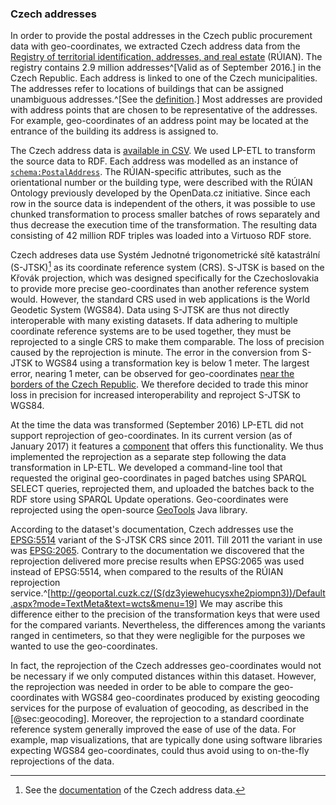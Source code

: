 ### Czech addresses

In order to provide the postal addresses in the Czech public procurement data with geo-coordinates, we extracted Czech address data from the [Registry of territorial identification, addresses, and real estate](http://www.cuzk.cz/Uvod/Produkty-a-sluzby/RUIAN/RUIAN.aspx) (RÚIAN).
The registry contains 2.9 million addresses^[Valid as of September 2016.] in the Czech Republic.
Each address is linked to one of the Czech municipalities.
The addresses refer to locations of buildings that can be assigned unambiguous addresses.^[See the [definition](https://www.czso.cz/csu/rso/adresni_misto).]
Most addresses are provided with address points that are chosen to be representative of the addresses.
For example, geo-coordinates of an address point may be located at the entrance of the building its address is assigned to.

The Czech address data is [available in CSV](https://nahlizenidokn.cuzk.cz/StahniAdresniMistaRUIAN.aspx).
We used LP-ETL to transform the source data to RDF.
Each address was modelled as an instance of [`schema:PostalAddress`](http://schema.org/PostalAddress).
The RÚIAN-specific attributes, such as the orientational number or the building type, were described with the RÚIAN Ontology previously developed by the OpenData.cz initiative.
Since each row in the source data is independent of the others, it was possible to use chunked transformation to process smaller batches of rows separately and thus decrease the execution time of the transformation.
The resulting data consisting of 42 million RDF triples was loaded into a Virtuoso RDF store. 

Czech addreses data use Systém Jednotné trigonometrické sítě katastrální (S-JTSK)[^S-JTSK] as its coordinate reference system (CRS).
S-JTSK is based on the Křovák projection, which was designed specifically for the Czechoslovakia to provide more precise geo-coordinates than another reference system would.
However, the standard CRS used in web applications is the World Geodetic System (WGS84).
Data using S-JTSK are thus not directly interoperable with many existing datasets.
If data adhering to multiple coordinate reference systems are to be used together, they must be reprojected to a single CRS to make them comparable.
The loss of precision caused by the reprojection is minute.
The error in the conversion from S-JTSK to WGS84 using a transformation key is below 1 meter.
The largest error, nearing 1 meter, can be observed for geo-coordinates [near the borders of the Czech Republic](http://freegis.fsv.cvut.cz/gwiki/S-JTSK_/_Chyba_p%C5%99i_transformaci_z_WGS84_do_S-JTSK).
We therefore decided to trade this minor loss in precision for increased interoperability and reproject S-JTSK to WGS84.

At the time the data was transformed (September 2016) LP-ETL did not support reprojection of geo-coordinates.
In its current version (as of January 2017) it features a [component](https://github.com/linkedpipes/etl/tree/master/plugins/t-geoTools) that offers this functionality. 
We thus implemented the reprojection as a separate step following the data transformation in LP-ETL.
We developed a command-line tool that requested the original geo-coordinates in paged batches using SPARQL SELECT queries, reprojected them, and uploaded the batches back to the RDF store using SPARQL Update operations.
Geo-coordinates were reprojected using the open-source [GeoTools](http://www.geotools.org) Java library.

According to the dataset's documentation, Czech addresses use the [EPSG:5514](http://epsg.io/5514) variant of the S-JTSK CRS since 2011. 
Till 2011 the variant in use was [EPSG:2065](http://epsg.io/2065).
Contrary to the documentation we discovered that the reprojection delivered more precise results when EPSG:2065 was used instead of EPSG:5514, when compared to the results of the RÚIAN reprojection service.^[<http://geoportal.cuzk.cz/(S(dz3yiewehucysxhe2piompn3))/Default.aspx?mode=TextMeta&text=wcts&menu=19>]
We may ascribe this difference either to the precision of the transformation keys that were used for the compared variants.
Nevertheless, the differences among the variants ranged in centimeters, so that they were negligible for the purposes we wanted to use the geo-coordinates.

In fact, the reprojection of the Czech addresses geo-coordinates would not be necessary if we only computed distances within this dataset.
However, the reprojection was needed in order to be able to compare the geo-coordinates with WGS84 geo-coordinates produced by existing geocoding services for the purpose of evaluation of geocoding, as described in the [@sec:geocoding].
Moreover, the reprojection to a standard coordinate reference system generally improved the ease of use of the data.
For example, map visualizations, that are typically done using software libraries expecting WGS84 geo-coordinates, could thus avoid using to on-the-fly reprojections of the data. 

[^S-JTSK]: See the [documentation](http://vdp.cuzk.cz/vymenny_format/csv/ad-csv-struktura.pdf) of the Czech address data.
